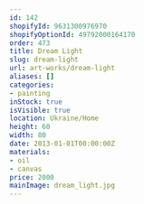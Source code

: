 ```yaml
---
id: 142
shopifyId: 9631300976970
shopifyOptionId: 49792000164170
order: 473
title: Dream Light
slug: dream-light
url: art-works/dream-light
aliases: []
categories:
- painting
inStock: true
isVisible: true
location: Ukraine/Home
height: 60
width: 80
date: 2013-01-01T00:00:00Z
materials:
- oil
- canvas
price: 2000
mainImage: dream_light.jpg
---
```

